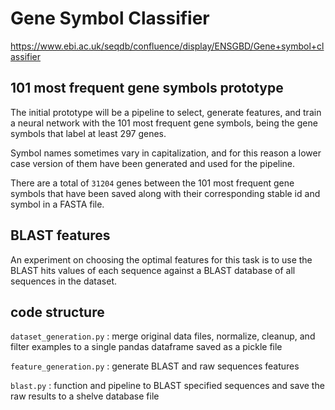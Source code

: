 # Gene Symbol Classifier

https://www.ebi.ac.uk/seqdb/confluence/display/ENSGBD/Gene+symbol+classifier


## 101 most frequent gene symbols prototype

The initial prototype will be a pipeline to select, generate features, and train a neural network with the 101 most frequent gene symbols, being the gene symbols that label at least 297 genes.

Symbol names sometimes vary in capitalization, and for this reason a lower case version of them have been generated and used for the pipeline.

There are a total of `31204` genes between the 101 most frequent gene symbols that have been saved along with their corresponding stable id and symbol in a FASTA file.


## BLAST features

An experiment on choosing the optimal features for this task is to use the BLAST hits values of each sequence against a BLAST database of all sequences in the dataset.


## code structure

`dataset_generation.py` : merge original data files, normalize, cleanup, and filter examples to a single pandas dataframe saved as a pickle file

`feature_generation.py` : generate BLAST and raw sequences features

`blast.py` : function and pipeline to BLAST specified sequences and save the raw results to a shelve database file
